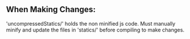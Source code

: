 ## When Making Changes:

'uncompressedStatics/' holds the non minified js code. Must manually minify and update the files in 'statics/'
before compiling to make changes.

